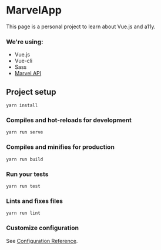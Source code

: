 # MarvelApp

This page is a personal project to learn about Vue.js and a11y.

### We're using:

- Vue.js
- Vue-cli
- Sass
- [Marvel API](https://developer.marvel.com/)

## Project setup
```
yarn install
```

### Compiles and hot-reloads for development
```
yarn run serve
```

### Compiles and minifies for production
```
yarn run build
```

### Run your tests
```
yarn run test
```

### Lints and fixes files
```
yarn run lint
```

### Customize configuration
See [Configuration Reference](https://cli.vuejs.org/config/).
